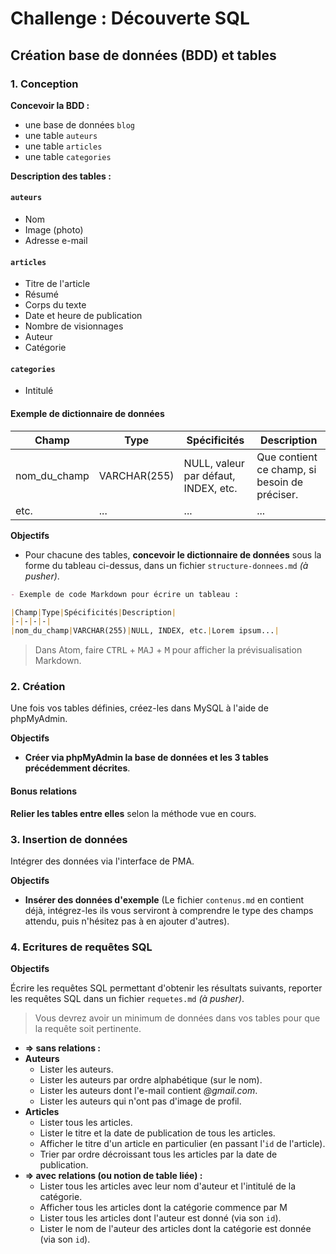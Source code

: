 # Challenge : Découverte SQL

## Création base de données (BDD) et tables

### 1. Conception

**Concevoir la BDD :**

- une base de données `blog`
- une table `auteurs`
- une table `articles`
- une table `categories`

**Description des tables :**

#### `auteurs`
- Nom
- Image (photo)
- Adresse e-mail

#### `articles`
- Titre de l'article
- Résumé
- Corps du texte
- Date et heure de publication
- Nombre de visionnages
- Auteur
- Catégorie

#### `categories`
- Intitulé

#### Exemple de dictionnaire de données

|Champ|Type|Spécificités|Description|
|-|-|-|-|
|nom_du_champ|VARCHAR(255)|NULL, valeur par défaut, INDEX, etc.|Que contient ce champ, si besoin de préciser.|
|etc.|...|...|...|

**Objectifs**

- Pour chacune des tables, **concevoir le dictionnaire de données** sous la forme du tableau ci-dessus, dans un fichier `structure-donnees.md` _(à pusher)_.

```md
- Exemple de code Markdown pour écrire un tableau :

|Champ|Type|Spécificités|Description|
|-|-|-|-|
|nom_du_champ|VARCHAR(255)|NULL, INDEX, etc.|Lorem ipsum...|
```

> Dans Atom, faire <kbd>CTRL</kbd> + <kbd>MAJ</kbd> + <kbd>M</kbd> pour afficher la prévisualisation Markdown.

### 2. Création

Une fois vos tables définies, créez-les dans MySQL à l'aide de phpMyAdmin.

**Objectifs**

- **Créer via phpMyAdmin la base de données et les 3 tables précédemment décrites**.

#### Bonus relations
**Relier les tables entre elles** selon la méthode vue en cours.

### 3. Insertion de données
Intégrer des données via l'interface de PMA.

**Objectifs**

- **Insérer des données d'exemple** (Le fichier `contenus.md` en contient déjà, intégrez-les ils vous serviront à comprendre le type des champs attendu, puis n'hésitez pas à en ajouter d'autres).

### 4. Ecritures de requêtes SQL

**Objectifs**

Écrire les requêtes SQL permettant d'obtenir les résultats suivants, reporter les requêtes SQL dans un fichier `requetes.md` _(à pusher)_.

> Vous devrez avoir un minimum de données dans vos tables pour que la requête soit pertinente.

- **=> sans relations :**
- **Auteurs**
    - Lister les auteurs.
    - Lister les auteurs par ordre alphabétique (sur le nom).
    - Lister les auteurs dont l'e-mail contient _@gmail.com_.
    - Lister les auteurs qui n'ont pas d'image de profil.
- **Articles**
    - Lister tous les articles.
    - Lister le titre et la date de publication de tous les articles.
    - Afficher le titre d'un article en particulier (en passant l'`id` de l'article).
    - Trier par ordre décroissant tous les articles par la date de publication.
- **=> avec relations (ou notion de table liée) :**
    - Lister tous les articles avec leur nom d'auteur et l'intitulé de la catégorie.
    - Afficher tous les articles dont la catégorie commence par M
    - Lister tous les articles dont l'auteur est donné (via son `id`).
    - Lister le nom de l'auteur des articles dont la catégorie est donnée (via son `id`).